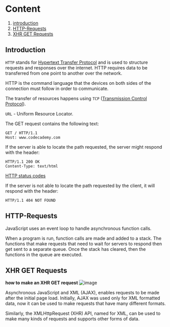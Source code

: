 # Content

1. [introduction](#Introduction)
2. [HTTP-Requests](#HTTP-Requests)
3. [XHR GET Requests](#XHR-GET-Requests)


## Introduction

`HTTP` stands for <ins>Hypertext Transfer Protocol</ins> and is used to structure requests and responses over the internet. HTTP requires data to be transferred from one point to another over the network.

HTTP is the command language that the devices on both sides of the connection must follow in order to communicate.

The transfer of resources happens using `TCP` (<ins>Transmission Control Protocol</ins>).

`URL` - Uniform Resource Locator.

The GET request contains the following text:

```
GET / HTTP/1.1
Host: www.codecademy.com
```
If the server is able to locate the path requested, the server might respond with the header:
```
HTTP/1.1 200 OK
Content-Type: text/html
```
[HTTP status codes](https://en.wikipedia.org/wiki/List_of_HTTP_status_codes)

If the server is not able to locate the path requested by the client, it will respond with the header:
```
HTTP/1.1 404 NOT FOUND
```
## HTTP-Requests

JavaScript uses an event loop to handle asynchronous function calls.

When a program is run, function calls are made and added to a stack. The functions that make requests that need to wait for servers to respond then get sent to a separate queue. Once the stack has cleared, then the functions in the queue are executed.

## XHR GET Requests

**how to make an XHR GET request**
![image](https://user-images.githubusercontent.com/55635400/114035013-65bfaf00-9887-11eb-9500-49af17ea2b5f.png)

Asynchronous JavaScript and XML (AJAX), enables requests to be made after the initial page load. Initially, AJAX was used only for XML formatted data, now it can be used to make requests that have many different formats.

Similarly, the XMLHttpRequest (XHR) API, named for XML, can be used to make many kinds of requests and supports other forms of data.

